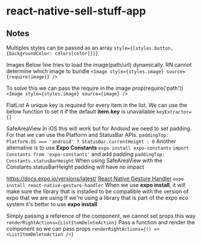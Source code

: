 # react-native-sell-stuff-app

## Notes

Multiples styles can be passed as an array
`style={[styles.button, {backgroundColor: colors[color]}]}`

Images
Below line tries to load the image(path/url) dynamically. RN cannot determine which image to bundle
`<Image style={styles.image} source={require(image)} />`

To solve this we can pass the require in the image prop(require('path'))
`<Image style={styles.image} source={image} />`

FlatList
A unique key is required for every item in the list. We can use the below function to set it if the default **item.key** is unavailable
`keyExtractor={}`

SafeAreaView
In iOS this will work but for Android we need to set padding. For that we can use the Platform and StatusBar APIs.
`paddingTop: Platform.OS === 'android' ? StatusBar.currentHeight : 0`
Another alternative is to use **Expo Constants**
`expo install expo-constants`
`import Constants from 'expo-constants'`
and add padding
`paddingTop: Constants.statusBarHeight`
When using SafeAreaView with the Constants.statusBarHeight padding will have no impact

<https://docs.expo.io/versions/latest/>
[React Native Gesture Handler](https://docs.swmansion.com/react-native-gesture-handler/)
`expo install react-native-gesture-handler`
When we use **expo install**, it will make sure the library that is installed to be compatible with the version of expo that we are using
If we're using a library that is part of the expo eco system it's better to use **expo install**

Simply passing a reference of the component, we cannot set props this way
`renderRightActions={ListItemDeleteAction}`
Pass a function and render the component so we can pass props
`renderRightActions={() => <ListItemDeleteAction />}`
